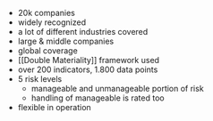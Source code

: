 - 20k companies
- widely recognized
- a lot of different industries covered
- large & middle companies
- global coverage
- [[Double Materiality]] framework used
- over 200 indicators, 1.800 data points
- 5 risk levels
	- manageable and unmanageable portion of risk
	- handling of manageable is rated too 
- flexible in operation 